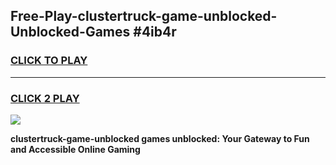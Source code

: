 
## Free-Play-clustertruck-game-unblocked-Unblocked-Games #4ib4r
<h3>
<a href="https://news.freeplayer.one?title=clustertruck-game-unblocked&ref=8M">CLICK TO PLAY</a></h3>
<hr>

<h3>
<a href="https://news.freeplayer.one?title=clustertruck-game-unblocked&ref=8M">CLICK 2 PLAY</a>
  
</h3>

<a href="https://news.freeplayer.one?title=clustertruck-game-unblocked&ref=8M"><img src="https://clearcache.store/games.png"></a>


**clustertruck-game-unblocked games unblocked: Your Gateway to Fun and Accessible Online Gaming**
